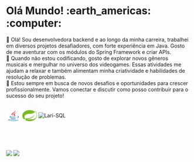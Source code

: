 
<h1>Olá Mundo! :earth_americas: :computer: </h1> 

<!--<h1>*Quem Sou*</h1> <br>-->
👋 Olá! Sou desenvolvedora backend e ao longo da minha carreira, trabalhei em diversos projetos desafiadores, com forte experiência em Java. Gosto de me aventurar com os módulos do Spring Framework e criar APIs. <br>
🎵 Quando não estou codificando, gosto de explorar novos gêneros musicais e mergulhar no universo dos videogames. Essas atividades me ajudam a relaxar e também alimentam minha criatividade e habilidades de resolução de problemas. <br>
🚀 Estou sempre em busca de novos desafios e oportunidades para crescer profissionalmente. Vamos conectar e discutir como posso contribuir para o sucesso do seu projeto!<br>

<!--
### Hi there 👋
**LarissaGiovanaAlaminos/LarissaGiovanaAlaminos** is a ✨ _special_ ✨ repository because its `README.md` (this file) appears on your GitHub profile.

Here are some ideas to get you started:

- 🔭 I’m currently working on ...
- 🌱 I’m currently learning ...
- 👯 I’m looking to collaborate on ...
- 🤔 I’m looking for help with ...
- 💬 Ask me about ...
- 📫 How to reach me: ...
- 😄 Pronouns: ...
- ⚡ Fun fact: ...


<div align="center">
  <a href="https://github.com/LarissaGiovanaAlaminos">
  <img height="150em" src="https://github-readme-stats.vercel.app/api?username=larissagiovanaalaminos&show_icons=true&theme=dracula&include_all_commits=true&count_private=true"/>
  <img height="150em" src="https://github-readme-stats.vercel.app/api/top-langs/?username=larissagiovanaalaminos&layout=compact&langs_count=7&theme=dracula"/>
</div>
-->
<div style="display: inline_block"><br>
  <img align="center" alt="Lari-Java" height="30" width="40" src="https://raw.githubusercontent.com/devicons/devicon/master/icons/java/java-original.svg">
  <img align="center" alt="Lari-Spring" height="30" width="40" src="https://raw.githubusercontent.com/devicons/devicon/master/icons/spring/spring-original.svg">
  <img align="center" alt="Lari-SQL" height="30" width="40" src="https://cdn.jsdelivr.net/gh/devicons/devicon/icons/microsoftsqlserver/microsoftsqlserver-plain-wordmark.svg">
</div>

<br/><br/><br/>

<div>  
  <a href = "mailto:lari.alaminos@gmail.com"><img src="https://img.shields.io/badge/-Gmail-%23333?style=for-the-badge&logo=gmail&logoColor=white" target="_blank"></a>
  <a href="https://www.linkedin.com/in/larissa-giovana-alaminos-086a70139" target="_blank"><img src="https://img.shields.io/badge/-LinkedIn-%230077B5?style=for-the-badge&logo=linkedin&logoColor=white" target="_blank"></a> 
</div>
